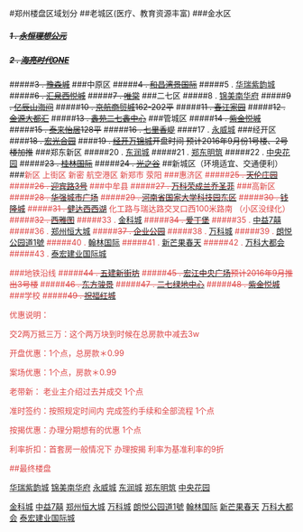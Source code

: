 #郑州楼盘区域划分
##老城区(医疗、教育资源丰富)
###金水区
##### ~~1 . [永恒理想公元](http://lixianggongyuanyh.fang.com/house/2510738767/housedetail.htm)~~
##### ~~2 . [海亮时代ONE](http://hailiangshidaione.fang.com/)~~
#####~~3 . [豫森城](http://yusencheng.fang.com/)~~
###中原区
#####~~4 . [和昌湾景国际](http://wanjingguojihc.fang.com/)~~
#####5 . [华瑞紫韵城](http://ziyunchenghr.fang.com/)
#####~~6 . [汇泉西悦城](http://xiyuechenghq.fang.com/house/2510769845/housedetail.htm)~~
#####~~7 . [唯棠](http://weitang0371.fang.com/house/2510147265/housedetail.htm)~~
###二七区
#####8 . [锦美南华府](http://nanhuafujm.fang.com/)
#####~~9 . [亿辰山海间](http://yichenshanhaijian.fang.com/)~~
#####~~10 . [京航商贸城](http://jinghangdayuecheng.fang.com/)162-202平~~
#####~~11 . [春江家园](http://chunjiangjiayuan0371.fang.com/)~~
#####~~12 . [金源大都汇](http://daduhuijy.fang.com/)~~
#####~~13 . [鑫苑二七鑫中心](http://xinyuanxinjia.fang.com/)~~
###管城区
#####~~14 . [紫金悦城](http://zijinyuecheng.fang.com/)~~
#####~~15 . [泰来怡居](http://tailaiyiju.fang.com/)128平~~
#####~~16 . [七里香堤](http://qilixiangdi0371.fang.com/)~~
####17 . [永威城](http://yongweicheng.fang.com/)
###经开区
####~~18 . [宏光合园](http://hongguangheyuan.fang.com/)~~
####~~19 . [经开万锦城](http://wanjinchengjk.fang.com/house/2510819753/housedetail.htm)开盘时间 预计2016年9月份1号楼、2号楼加推~~
###郑东新区
#####20 . [东润城](http://dongruncheng.fang.com/)
#####21 . [郑东明筑](http://zhengdongmingzhu.fang.com/)
#####22 . [中央花园](http://zhongyanghuayuan0371.fang.com/)
#####~~23 . [桂林国际](http://jialinbincheng.fang.com/?from=xfmap_xfgg)~~
#####~~24 . [光之谷](http://guangzhigu.fang.com/house/2510147285/housedetail.htm)~~
##新城区（环境适宜、交通便利）
###<font color="DD4444">新区  上街区  新密  航空港区  新郑市  荥阳
###惠济区
#####~~25 . [天伦庄园](http://tianlunzhuangyuan0371.fang.com/)~~
#####~~26 . [迎宾路3号](http://tiandishanshuijian.fang.com/)~~
###中牟县
#####~~27 . [万科荣成兰乔圣菲](http://lanqiaoshengfeiwkrc.fang.com/)~~
###高新区  
#####~~28 . [华强城市广场](http://chengshiguangchanghq.fang.com/)~~
#####~~29 . [河南省国家大学科技园东区](http://hnsgjdxkjy.fang.com/)~~
#####~~30 . [钱隆城](http://qianlongcheng.fang.com/)~~
#####~~31 . [健达西西湖](http://xixihujd.fang.com/)~~
化工路与瑞达路交叉口西100米路南  （小区没绿化）
#####~~32 . [西雅图](http://xiyatu0371.fang.com/)~~
#####33 . [金科城](http://jinkecheng0371.fang.com/)
#####~~34 . [爱丁堡](http://aidingbao0371.fang.com/)~~
#####35 . [中益7囍](http://zhongyi7xi.fang.com/)
#####36 . [郑州恒大城](http://hengdachengzz.fang.com/)
#####~~37 . [企业公园](http://newhouse.zz.fang.com/house/2510723033.htm)~~
#####38 . [万科城](http://wankecheng0371.fang.com/)
#####39 . [朗悦公园道1號](http://gongyuandaoyihao0371.fang.com/house/2510738699/dongtai/1425085.htm)
#####40 . [翰林国际](http://hanlinguojicheng.fang.com)
#####41 . [新芒果春天](http://xinmangguochuntian.fang.com)
#####42 . [万科大都会](http://daduhuiwk0371.fang.com)
#####43 . [泰宏建业国际城](http://guojichengthjy.fang.com)


###地铁沿线
#####~~44 . [五建新街坊](http://xinjiefangwj.fang.com/)~~
#####~~45 . [宏江中央广场](http://zhongyangguangchanghj0371.fang.com/)预计2016年9月推出3号楼~~
#####~~46 . [东方骏景](http://dongfangjunjing0371.fang.com/)~~
#####~~47 . [二七绿地中心](http://lvdizhongxineq.fang.com/)~~
#####~~48 . [紫金悦城](http://zijinyuecheng.fang.com/)~~
###学校
#####~~49 . [祝福红城](http://zhufuhongcheng.fang.com/house/2510717739/housedetail.htm)~~

优惠说明：

交2两万抵三万：这个两万块到时候在总房款中减去3w 

开盘优惠：1个点，总房款＊0.99

案场优惠：1个点，房款＊0.99

老带新： 老业主介绍过去并成交  1个点 

准时签约：按照规定时间内 完成签约手续和全部流程  1个点

按揭优惠：办理分期想有的优惠  1个点

利率折扣：首套房一般情况下  办理按揭 利率为基准利率的9折 

##最终楼盘

[华瑞紫韵城](http://ziyunchenghr.fang.com/)
[锦美南华府](http://nanhuafujm.fang.com/)
[永威城](http://yongweicheng.fang.com/)
[东润城](http://dongruncheng.fang.com/)
[郑东明筑](http://zhengdongmingzhu.fang.com/)
[中央花园](http://zhongyanghuayuan0371.fang.com/)

[金科城](http://jinkecheng0371.fang.com/)
[中益7囍](http://zhongyi7xi.fang.com/)
[郑州恒大城](http://hengdachengzz.fang.com/)
[万科城](http://wankecheng0371.fang.com/)
[朗悦公园道1號](http://gongyuandaoyihao0371.fang.com/house/2510738699/dongtai/1425085.htm)
[翰林国际](http://hanlinguojicheng.fang.com)
[新芒果春天](http://xinmangguochuntian.fang.com)
[万科大都会](http://daduhuiwk0371.fang.com)
[泰宏建业国际城](http://guojichengthjy.fang.com)










